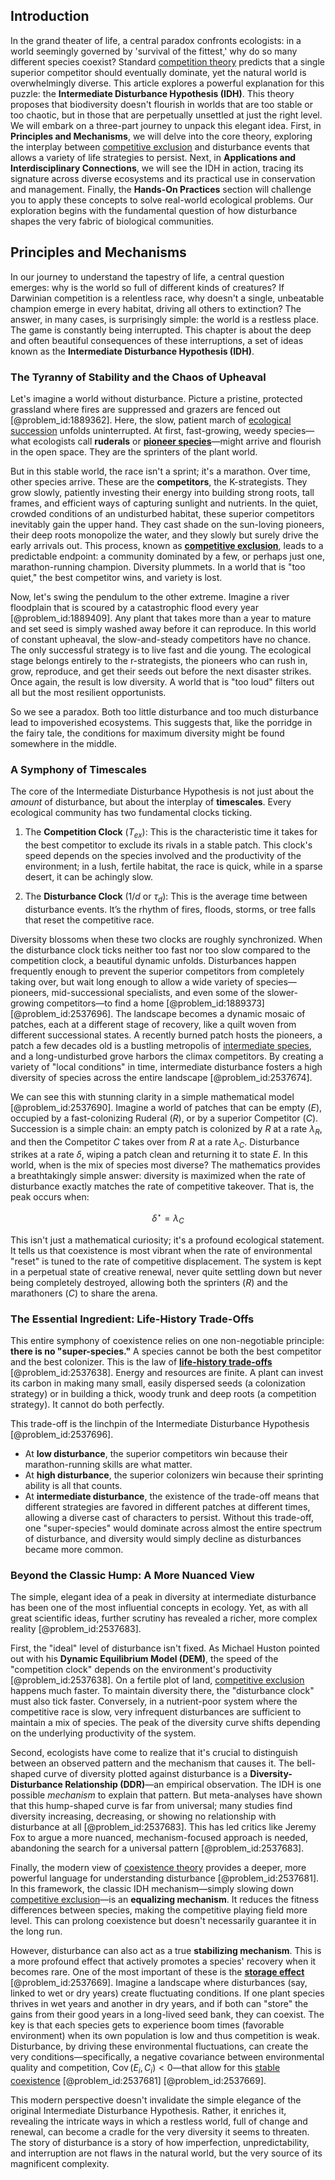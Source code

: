 ## Introduction
In the grand theater of life, a central paradox confronts ecologists: in a world seemingly governed by 'survival of the fittest,' why do so many different species coexist? Standard [competition theory](@article_id:182028) predicts that a single superior competitor should eventually dominate, yet the natural world is overwhelmingly diverse. This article explores a powerful explanation for this puzzle: the **Intermediate Disturbance Hypothesis (IDH)**. This theory proposes that biodiversity doesn't flourish in worlds that are too stable or too chaotic, but in those that are perpetually unsettled at just the right level. We will embark on a three-part journey to unpack this elegant idea. First, in **Principles and Mechanisms**, we will delve into the core theory, exploring the interplay between [competitive exclusion](@article_id:166001) and disturbance events that allows a variety of life strategies to persist. Next, in **Applications and Interdisciplinary Connections**, we will see the IDH in action, tracing its signature across diverse ecosystems and its practical use in conservation and management. Finally, the **Hands-On Practices** section will challenge you to apply these concepts to solve real-world ecological problems. Our exploration begins with the fundamental question of how disturbance shapes the very fabric of biological communities.

## Principles and Mechanisms

In our journey to understand the tapestry of life, a central question emerges: why is the world so full of different kinds of creatures? If Darwinian competition is a relentless race, why doesn't a single, unbeatable champion emerge in every habitat, driving all others to extinction? The answer, in many cases, is surprisingly simple: the world is a restless place. The game is constantly being interrupted. This chapter is about the deep and often beautiful consequences of these interruptions, a set of ideas known as the **Intermediate Disturbance Hypothesis (IDH)**.

### The Tyranny of Stability and the Chaos of Upheaval

Let's imagine a world without disturbance. Picture a pristine, protected grassland where fires are suppressed and grazers are fenced out [@problem_id:1889362]. Here, the slow, patient march of [ecological succession](@article_id:140140) unfolds uninterrupted. At first, fast-growing, weedy species—what ecologists call **ruderals** or **[pioneer species](@article_id:139851)**—might arrive and flourish in the open space. They are the sprinters of the plant world.

But in this stable world, the race isn't a sprint; it's a marathon. Over time, other species arrive. These are the **competitors**, the K-strategists. They grow slowly, patiently investing their energy into building strong roots, tall frames, and efficient ways of capturing sunlight and nutrients. In the quiet, crowded conditions of an undisturbed habitat, these superior competitors inevitably gain the upper hand. They cast shade on the sun-loving pioneers, their deep roots monopolize the water, and they slowly but surely drive the early arrivals out. This process, known as **[competitive exclusion](@article_id:166001)**, leads to a predictable endpoint: a community dominated by a few, or perhaps just one, marathon-running champion. Diversity plummets. In a world that is "too quiet," the best competitor wins, and variety is lost.

Now, let's swing the pendulum to the other extreme. Imagine a river floodplain that is scoured by a catastrophic flood every year [@problem_id:1889409]. Any plant that takes more than a year to mature and set seed is simply washed away before it can reproduce. In this world of constant upheaval, the slow-and-steady competitors have no chance. The only successful strategy is to live fast and die young. The ecological stage belongs entirely to the r-strategists, the pioneers who can rush in, grow, reproduce, and get their seeds out before the next disaster strikes. Once again, the result is low diversity. A world that is "too loud" filters out all but the most resilient opportunists.

So we see a paradox. Both too little disturbance and too much disturbance lead to impoverished ecosystems. This suggests that, like the porridge in the fairy tale, the conditions for maximum diversity might be found somewhere in the middle.

### A Symphony of Timescales

The core of the Intermediate Disturbance Hypothesis is not just about the *amount* of disturbance, but about the interplay of **timescales**. Every ecological community has two fundamental clocks ticking.

1.  The **Competition Clock** ($T_{ex}$): This is the characteristic time it takes for the best competitor to exclude its rivals in a stable patch. This clock's speed depends on the species involved and the productivity of the environment; in a lush, fertile habitat, the race is quick, while in a sparse desert, it can be achingly slow.

2.  The **Disturbance Clock** ($1/d$ or $\tau_d$): This is the average time between disturbance events. It’s the rhythm of fires, floods, storms, or tree falls that reset the competitive race.

Diversity blossoms when these two clocks are roughly synchronized. When the disturbance clock ticks neither too fast nor too slow compared to the competition clock, a beautiful dynamic unfolds. Disturbances happen frequently enough to prevent the superior competitors from completely taking over, but wait long enough to allow a wide variety of species—pioneers, mid-successional specialists, and even some of the slower-growing competitors—to find a home [@problem_id:1889373] [@problem_id:2537696]. The landscape becomes a dynamic mosaic of patches, each at a different stage of recovery, like a quilt woven from different successional states. A recently burned patch hosts the pioneers, a patch a few decades old is a bustling metropolis of [intermediate species](@article_id:193778), and a long-undisturbed grove harbors the climax competitors. By creating a variety of "local conditions" in time, intermediate disturbance fosters a high diversity of species across the entire landscape [@problem_id:2537674].

We can see this with stunning clarity in a simple mathematical model [@problem_id:2537690]. Imagine a world of patches that can be empty ($E$), occupied by a fast-colonizing Ruderal ($R$), or by a superior Competitor ($C$). Succession is a simple chain: an empty patch is colonized by $R$ at a rate $\lambda_R$, and then the Competitor $C$ takes over from $R$ at a rate $\lambda_C$. Disturbance strikes at a rate $\delta$, wiping a patch clean and returning it to state $E$. In this world, when is the mix of species most diverse? The mathematics provides a breathtakingly simple answer: diversity is maximized when the rate of disturbance exactly matches the rate of competitive takeover. That is, the peak occurs when:

$$ \delta^{\star} = \lambda_{C} $$

This isn't just a mathematical curiosity; it's a profound ecological statement. It tells us that coexistence is most vibrant when the rate of environmental "reset" is tuned to the rate of competitive displacement. The system is kept in a perpetual state of creative renewal, never quite settling down but never being completely destroyed, allowing both the sprinters ($R$) and the marathoners ($C$) to share the arena.

### The Essential Ingredient: Life-History Trade-Offs

This entire symphony of coexistence relies on one non-negotiable principle: **there is no "super-species."** A species cannot be both the best competitor and the best colonizer. This is the law of **[life-history trade-offs](@article_id:170529)** [@problem_id:2537638]. Energy and resources are finite. A plant can invest its carbon in making many small, easily dispersed seeds (a colonization strategy) or in building a thick, woody trunk and deep roots (a competition strategy). It cannot do both perfectly.

This trade-off is the linchpin of the Intermediate Disturbance Hypothesis [@problem_id:2537696].
*   At **low disturbance**, the superior competitors win because their marathon-running skills are what matter.
*   At **high disturbance**, the superior colonizers win because their sprinting ability is all that counts.
*   At **intermediate disturbance**, the existence of the trade-off means that different strategies are favored in different patches at different times, allowing a diverse cast of characters to persist. Without this trade-off, one "super-species" would dominate across almost the entire spectrum of disturbance, and diversity would simply decline as disturbances became more common.

### Beyond the Classic Hump: A More Nuanced View

The simple, elegant idea of a peak in diversity at intermediate disturbance has been one of the most influential concepts in ecology. Yet, as with all great scientific ideas, further scrutiny has revealed a richer, more complex reality [@problem_id:2537683].

First, the "ideal" level of disturbance isn't fixed. As Michael Huston pointed out with his **Dynamic Equilibrium Model (DEM)**, the speed of the "competition clock" depends on the environment's productivity [@problem_id:2537638]. On a fertile plot of land, [competitive exclusion](@article_id:166001) happens much faster. To maintain diversity there, the "disturbance clock" must also tick faster. Conversely, in a nutrient-poor system where the competitive race is slow, very infrequent disturbances are sufficient to maintain a mix of species. The peak of the diversity curve shifts depending on the underlying productivity of the system.

Second, ecologists have come to realize that it's crucial to distinguish between an observed pattern and the mechanism that causes it. The bell-shaped curve of diversity plotted against disturbance is a **Diversity-Disturbance Relationship (DDR)**—an empirical observation. The IDH is one possible *mechanism* to explain that pattern. But meta-analyses have shown that this hump-shaped curve is far from universal; many studies find diversity increasing, decreasing, or showing no relationship with disturbance at all [@problem_id:2537683]. This has led critics like Jeremy Fox to argue a more nuanced, mechanism-focused approach is needed, abandoning the search for a universal pattern [@problem_id:2537683].

Finally, the modern view of [coexistence theory](@article_id:148011) provides a deeper, more powerful language for understanding disturbance [@problem_id:2537681]. In this framework, the classic IDH mechanism—simply slowing down [competitive exclusion](@article_id:166001)—is an **equalizing mechanism**. It reduces the fitness differences between species, making the competitive playing field more level. This can prolong coexistence but doesn't necessarily guarantee it in the long run.

However, disturbance can also act as a true **stabilizing mechanism**. This is a more profound effect that actively promotes a species' recovery when it becomes rare. One of the most important of these is the **[storage effect](@article_id:149113)** [@problem_id:2537669]. Imagine a landscape where disturbances (say, linked to wet or dry years) create fluctuating conditions. If one plant species thrives in wet years and another in dry years, and if both can "store" the gains from their good years in a long-lived seed bank, they can coexist. The key is that each species gets to experience boom times (favorable environment) when its own population is low and thus competition is weak. Disturbance, by driving these environmental fluctuations, can create the very conditions—specifically, a negative covariance between environmental quality and competition, $\operatorname{Cov}(E_i, C_i) < 0$—that allow for this [stable coexistence](@article_id:169680) [@problem_id:2537681] [@problem_id:2537669].

This modern perspective doesn't invalidate the simple elegance of the original Intermediate Disturbance Hypothesis. Rather, it enriches it, revealing the intricate ways in which a restless world, full of change and renewal, can become a cradle for the very diversity it seems to threaten. The story of disturbance is a story of how imperfection, unpredictability, and interruption are not flaws in the natural world, but the very source of its magnificent complexity.